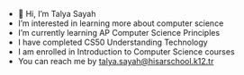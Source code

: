 - 👋 Hi, I’m Talya Sayah
- I’m interested in learning more about computer science
- I’m currently learning AP Computer Science Principles
- I have completed CS50 Understanding Technology
- I am enrolled in Introduction to Computer Science courses
- You can reach me by talya.sayah@hisarschool.k12.tr


<!---
talyasayah/talyasayah is a ✨ special ✨ repository because its `README.md` (this file) appears on your GitHub profile.
You can click the Preview link to take a look at your changes.
--->
